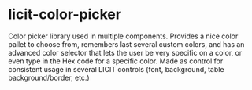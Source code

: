 # licit-color-picker
Color picker library used in multiple components.  Provides a nice color pallet to choose from, remembers last several custom colors, and has an advanced color selector that lets the user be very specific on a color, or even type in the Hex code for a specific color. Made as control for consistent usage in several LICIT controls (font, background, table background/border, etc.)
